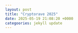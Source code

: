 ```yaml
---
layout: post
title: "Cryptorave 2025"
date: 2025-05-19 21:08:20 +0000
categoories: jekyll update
---
```


## 
